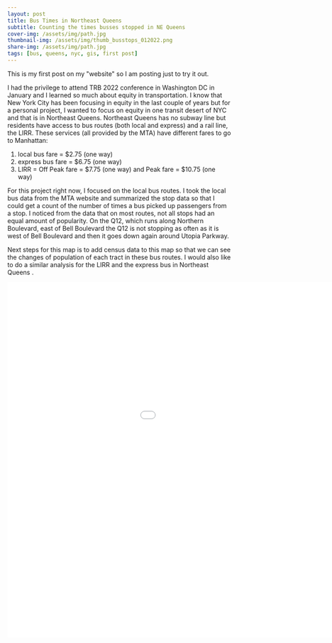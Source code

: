 ```yaml
---
layout: post
title: Bus Times in Northeast Queens
subtitle: Counting the times busses stopped in NE Queens
cover-img: /assets/img/path.jpg
thumbnail-img: /assets/img/thumb_busstops_012022.png
share-img: /assets/img/path.jpg
tags: [bus, queens, nyc, gis, first post]
---
```

This is my first post on my "website" so I am posting just to try it out. 

I had the privilege to attend TRB 2022 conference in Washington DC in January and I learned so much about equity in transportation. I know that New York City has been focusing in equity in the last couple of years but for a personal project, I wanted to focus on equity in one transit desert of NYC and that is in Northeast Queens. Northeast Queens has no subway line but residents have access to bus routes (both local and express) and a rail line, the LIRR. These services (all provided by the MTA) have different fares to go to Manhattan:

1. local bus fare = $2.75 (one way)
2. express bus fare = $6.75 (one way)
3. LIRR = Off Peak fare = $7.75 (one way) and Peak fare = $10.75 (one way)

For this project right now, I focused on the local bus routes. I took the local bus data from the MTA website and summarized the stop data so that I could get a count of the number of times a bus picked up passengers from a stop. I noticed from the data that on most routes, not all stops had an equal amount of popularity. On the Q12, which runs along Northern Boulevard, east of Bell Boulevard the Q12 is not stopping as often as it is west of Bell Boulevard and then it goes down again around Utopia Parkway. 


Next steps for this map is to add census data to this map so that we can see the changes of population of each tract in these bus routes. I would also like to do a similar analysis for the LIRR and the express bus in Northeast Queens .



<iframe src="/indexbus.html" height="800px" width="1200px" style="border:none;"> </iframe>

